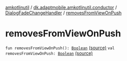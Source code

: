 [amkotlinutil](../../index.md) / [dk.adaptmobile.amkotlinutil.conductor](../index.md) / [DialogFadeChangeHandler](index.md) / [removesFromViewOnPush](./removes-from-view-on-push.md)

# removesFromViewOnPush

`fun removesFromViewOnPush(): `[`Boolean`](https://kotlinlang.org/api/latest/jvm/stdlib/kotlin/-boolean/index.html) [(source)](https://github.com/adaptmobile-organization/amkotlinutil/tree/master/amkotlinutil/src/main/java/dk/adaptmobile/amkotlinutil/conductor/DialogFadeChangeHandler.kt#L24)
`val removesFromViewOnPush: `[`Boolean`](https://kotlinlang.org/api/latest/jvm/stdlib/kotlin/-boolean/index.html) [(source)](https://github.com/adaptmobile-organization/amkotlinutil/tree/master/amkotlinutil/src/main/java/dk/adaptmobile/amkotlinutil/conductor/DialogFadeChangeHandler.kt#L13)